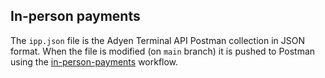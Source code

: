 ## In-person payments

The `ipp.json` file is the Adyen Terminal API Postman collection in JSON format. When the file is modified (on `main` branch) 
it is pushed to Postman using the [in-person-payments](.github/workflows/in-person-payments.yml) workflow.
